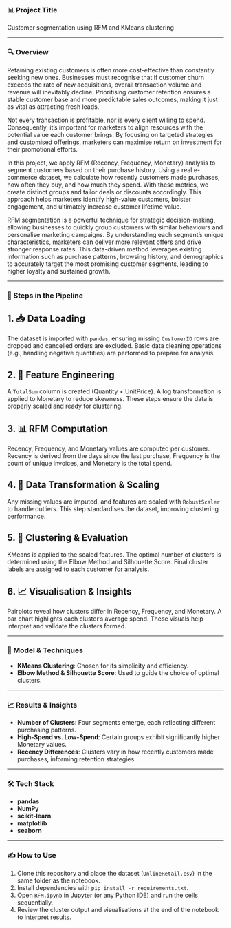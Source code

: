 ### 📊 Project Title  
Customer segmentation using RFM and KMeans clustering

---

### 🔍 Overview  
Retaining existing customers is often more cost-effective than constantly seeking new ones. Businesses must recognise that if customer churn exceeds the rate of new acquisitions, overall transaction volume and revenue will inevitably decline. Prioritising customer retention ensures a stable customer base and more predictable sales outcomes, making it just as vital as attracting fresh leads.

Not every transaction is profitable, nor is every client willing to spend. Consequently, it’s important for marketers to align resources with the potential value each customer brings. By focusing on targeted strategies and customised offerings, marketers can maximise return on investment for their promotional efforts.

In this project, we apply RFM (Recency, Frequency, Monetary) analysis to segment customers based on their purchase history. Using a real e-commerce dataset, we calculate how recently customers made purchases, how often they buy, and how much they spend. With these metrics, we create distinct groups and tailor deals or discounts accordingly. This approach helps marketers identify high-value customers, bolster engagement, and ultimately increase customer lifetime value.

RFM segmentation is a powerful technique for strategic decision-making, allowing businesses to quickly group customers with similar behaviours and personalise marketing campaigns. By understanding each segment’s unique characteristics, marketers can deliver more relevant offers and drive stronger response rates. This data-driven method leverages existing information such as purchase patterns, browsing history, and demographics to accurately target the most promising customer segments, leading to higher loyalty and sustained growth.

---

### 📁 Steps in the Pipeline  

## 1. 📥 Data Loading  
The dataset is imported with `pandas`, ensuring missing `CustomerID` rows are dropped and cancelled orders are excluded. Basic data cleaning operations (e.g., handling negative quantities) are performed to prepare for analysis.

## 2. 🔧 Feature Engineering  
A `TotalSum` column is created (Quantity × UnitPrice). A log transformation is applied to Monetary to reduce skewness. These steps ensure the data is properly scaled and ready for clustering.

## 3. 📊 RFM Computation  
Recency, Frequency, and Monetary values are computed per customer. Recency is derived from the days since the last purchase, Frequency is the count of unique invoices, and Monetary is the total spend.

## 4. 📐 Data Transformation & Scaling  
Any missing values are imputed, and features are scaled with `RobustScaler` to handle outliers. This step standardises the dataset, improving clustering performance.

## 5. 🤖 Clustering & Evaluation  
KMeans is applied to the scaled features. The optimal number of clusters is determined using the Elbow Method and Silhouette Score. Final cluster labels are assigned to each customer for analysis.

## 6. 📈 Visualisation & Insights  
Pairplots reveal how clusters differ in Recency, Frequency, and Monetary. A bar chart highlights each cluster’s average spend. These visuals help interpret and validate the clusters formed.

---

### 📌 Model & Techniques  
- **KMeans Clustering**: Chosen for its simplicity and efficiency.  
- **Elbow Method & Silhouette Score**: Used to guide the choice of optimal clusters.  

---

### 📈 Results & Insights  
- **Number of Clusters**: Four segments emerge, each reflecting different purchasing patterns.  
- **High-Spend vs. Low-Spend**: Certain groups exhibit significantly higher Monetary values.  
- **Recency Differences**: Clusters vary in how recently customers made purchases, informing retention strategies.

---

### 🛠️ Tech Stack  
- **pandas**  
- **NumPy**  
- **scikit-learn**  
- **matplotlib**  
- **seaborn**  

---

### ✍️ How to Use  
1. Clone this repository and place the dataset (`OnlineRetail.csv`) in the same folder as the notebook.  
2. Install dependencies with `pip install -r requirements.txt`.  
3. Open `RFM.ipynb` in Jupyter (or any Python IDE) and run the cells sequentially.  
4. Review the cluster output and visualisations at the end of the notebook to interpret results.
